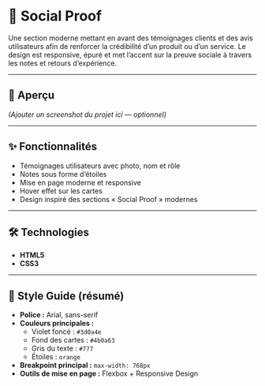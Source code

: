 # 🌟 Social Proof

Une section moderne mettant en avant des témoignages clients et des avis utilisateurs afin de renforcer la crédibilité d’un produit ou d’un service. Le design est responsive, épuré et met l’accent sur la preuve sociale à travers les notes et retours d’expérience.

---

## 📸 Aperçu

*(Ajouter un screenshot du projet ici — optionnel)*

---

## ✨ Fonctionnalités

- Témoignages utilisateurs avec photo, nom et rôle
- Notes sous forme d’étoiles
- Mise en page moderne et responsive
- Hover effet sur les cartes
- Design inspiré des sections « Social Proof » modernes

---

## 🛠️ Technologies

- **HTML5**
- **CSS3**

---

## 🎨 Style Guide (résumé)

- **Police :** Arial, sans-serif  
- **Couleurs principales :**  
  - Violet foncé : `#3d0a4e`  
  - Fond des cartes : `#4b0a63`  
  - Gris du texte : `#777`  
  - Étoiles : `orange`  
- **Breakpoint principal :** `max-width: 768px`
- **Outils de mise en page :** Flexbox + Responsive Design



